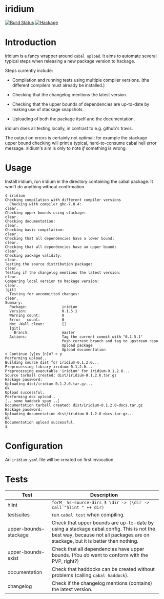 # iridium

[![Build Status](https://secure.travis-ci.org/lspitzner/iridium.svg)](http://travis-ci.org/lspitzner/iridium)
[![Hackage](https://img.shields.io/hackage/v/iridium.svg)](https://hackage.haskell.org/package/iridium)

# Introduction

iridium is a fancy wrapper around `cabal upload`. It aims to automate
several typical steps when releasing a new package version to hackage.

Steps currently include:

- Compilation and running tests using multiple compiler versions.
  (the different compilers must already be installed.)

- Checking that the changelog mentions the latest version.

- Checking that the upper bounds of dependencies
  are up-to-date by making use of stackage snapshots.

- Uploading of both the package itself and the documentation.

iridium does all testing locally, in contrast to e.g. github's travis. 

The output on errors is certainly not optimal; for example the stackage
upper bound checking will print a typical, hard-to-consume cabal hell error
message. iridium's aim is only to note _if_ something is wrong.

# Usage

Install iridium, run iridium in the directory containing the cabal package.
It won't do anything without confirmation.

~~~~
$ iridium
Checking compilation with different compiler versions
  Checking with compiler ghc-7.8.4:                                   clear.
Checking upper bounds using stackage:                                 clear.
Checking documentation:                                               clear.
Checking basic compilation:                                           clear.
Checking that all dependencies have a lower bound:                    clear.
Checking that all dependencies have an upper bound:                   clear.
Checking package validity:                                            clear.
Testing the source distribution package:                              clear.
Testing if the changelog mentions the latest version:                 clear.
Comparing local version to hackage version:                           clear.
[git]
  Testing for uncommitted changes:                                    clear.
Summary:
  Package:                iridium
  Version:                0.1.5.1
  Warning count:          0
  Error   count:          0
  Not -Wall clean:        []
  [git]
    Branch:               master
  Actions:                Tag the current commit with "0.1.5.1"
                          Push current branch and tag to upstream repo
                          Upload package
                          Upload documentation
> Continue [y]es [n]o? > y
Performing upload..
Building source dist for iridium-0.1.2.0...
Preprocessing library iridium-0.1.2.0...
Preprocessing executable 'iridium' for iridium-0.1.2.0...
Source tarball created: dist/iridium-0.1.2.0.tar.gz
Hackage password:
Uploading dist/iridium-0.1.2.0.tar.gz...
Ok
Upload successful.
Performing doc upload..
[.. some haddock spam ..]
Documentation tarball created: dist/iridium-0.1.2.0-docs.tar.gz
Hackage password:
Uploading documentation dist/iridium-0.1.2.0-docs.tar.gz...
Ok
Documentation upload successful.
$
~~~~

# Configuration

An `iridium.yaml` file will be created on first invocation.

# Tests

| Test | Description |
| --- | --- |
| hlint | `forM_ hs-source-dirs $ \dir -> (\dir -> call "hlint " ++ dir)` |
| testsuites | run `cabal test` when compiling. |
| upper-bounds-stackage | Check that upper bounds are up-to-date by using a stackage cabal.config. This is not the best way, because not all packages are on stackage, but it is better than nothing. |
| upper-bounds-exist | Check that all dependencies have upper bounds. (You _do_ want to conform with the PVP, right?) |
| documentation | Check that haddocks can be created without problems (calling `cabal haddock`). |
| changelog | Check if the changelog mentions (contains) the latest version. |
